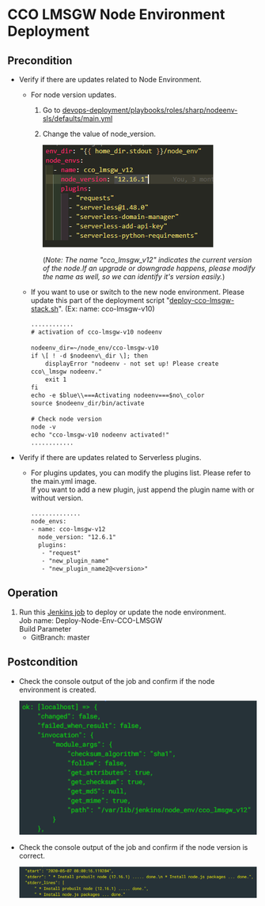 # CCO LMSGW Node Environment Deployment

## Precondition

- Verify if there are updates related to Node Environment.

  - For node version updates.
    1. Go to [devops-deployment/playbooks/roles/sharp/nodeenv-sls/defaults/main.yml](https://gitlab.sharpb2bcloud.com/ssdi-cocoro/cco-lms-gateway/-/blob/master/devops-deployment/playbooks/roles/sharp/nodeenv-sls/defaults/main.yml)

    2. Change the value of node_version.

       ![Node_env_deployment_img1.png](images/Node_env_deployment_img1.png)

       (_Note: The name "cco_lmsgw_v12" indicates the current version of the node.If an upgrade or downgrade happens, please modify the name as well, so we can identify it's version easily._)
  - If you want to use or switch to the new node environment. Please update this part of the deployment script "[deploy-cco-lmsgw-stack.sh](https://gitlab.sharpb2bcloud.com/ssdi-cocoro/cco-lms-gateway/-/blob/master/devops-deployment/scripts/deploy-cco-lmsgw-stack.sh)".
    (Ex: name: cco-lmsgw-v10)

        ............
        # activation of cco-lmsgw-v10 nodeenv

        nodeenv_dir=~/node_env/cco-lmsgw-v10
        if \[ ! -d $nodeenv\_dir \]; then
            displayError "nodeenv - not set up! Please create cco\_lmsgw nodeenv."
            exit 1
        fi
        echo -e $blue\\===Activating nodeenv===$no\_color
        source $nodeenv_dir/bin/activate

        # Check node version
        node -v
        echo "cco-lmsgw-v10 nodeenv activated!"
        ............

- Verify if there are updates related to Serverless plugins.

  - For plugins updates, you can modify the plugins list. Please refer to the main.yml image.  
    If you want to add a new plugin, just append the plugin name with or without version.

        ..............
        node_envs:
        - name: cco-lmsgw-v12
          node_version: "12.6.1"
          plugins:
           - "request"
           - "new_plugin_name"
           - "new_plugin_name2@<version>"

## Operation

1. Run this [Jenkins job](https://jenkins.sharpb2bcloud.com/job/DevOps/job/Deploy-Node-Env-CCO-LMSGW/) to deploy or update the node environment.  
   Job name: Deploy-Node-Env-CCO-LMSGW  
   Build Parameter
   - GitBranch: master

## Postcondition

- Check the console output of the job and confirm if the node environment is created.

  ![Node_env_deployment_img2.png](images/Node_env_deployment_img2.png)
- Check the console output of the job and confirm if the node version is correct.

  ![Node_env_deployment_img3.png](images/Node_env_deployment_img3.png)
